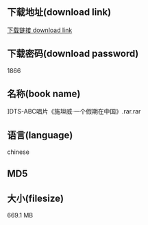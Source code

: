 ## 下载地址(download link)
[下载链接 download link](https://voluble-croquembouche-d321dc.netlify.app/?s=%5DDTS-ABC%E5%94%B1%E7%89%87%E3%80%8A%E6%96%BD%E5%9D%A6%E5%A8%81%C2%B7%E4%B8%80%E4%B8%AA%E5%81%87%E6%9C%9F%E5%9C%A8%E4%B8%AD%E5%9B%BD%E3%80%8B.rar)

## 下载密码(download password)
1866

## 名称(book name)
]DTS-ABC唱片《施坦威·一个假期在中国》.rar.rar

## 语言(language)
chinese

## MD5


## 大小(filesize)
669.1 MB
